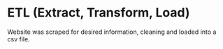 # ETL (Extract, Transform, Load)
Website was scraped for desired information, cleaning and loaded into a csv file.